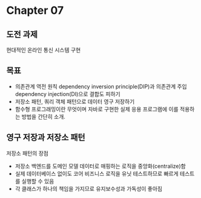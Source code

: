 # Chapter 07

## 도전 과제

현대적인 온라인 통신 시스템 구현

## 목표

- 의존관계 역전 원칙 dependency inversion principle(DIP)과 의존관계 주입 dependency injection(DI)으로 결합도 피하기
- 저장소 패턴, 쿼리 객체 패턴으로 데이터 영구 저장하기
- 함수형 프로그래밍이란 무엇이며 자바로 구현한 실제 응용 프로그램에 이를 적용하는 방법을 간단히 소개.

## 영구 저장과 저장소 패턴

저장소 패턴의 장점

- 저장소 백엔드를 도메인 모델 데이터로 매핑하는 로직을 중앙화(centralize)함
- 실제 데이터베이스 없이도 코어 비즈니스 로직을 유닛 테스트하므로 빠르게 테스트를 실행할 수 있음
- 각 클래스가 하나의 책임을 가지므로 유지보수성과 가독성이 좋아짐

